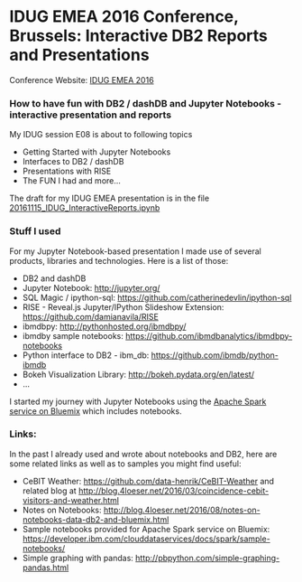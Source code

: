 # IDUG EMEA 2016 Conference, Brussels: Interactive DB2 Reports and Presentations
Conference Website: [IDUG EMEA 2016](http://www.idug.org/p/cm/ld/fid=862)

### How to have fun with DB2 / dashDB and Jupyter Notebooks - interactive presentation and reports
My IDUG session E08 is about to following topics
   * Getting Started with Jupyter Notebooks
   * Interfaces to DB2 / dashDB
   * Presentations with RISE
   * The FUN I had and more...

The draft for my IDUG EMEA presentation is in the file [20161115_IDUG_InteractiveReports.ipynb](https://github.com/data-henrik/idug2016_interactive_db2_reports/blob/master/20161115_IDUG_InteractiveReports.ipynb)

### Stuff I used
For my Jupyter Notebook-based presentation I made use of several products, libraries and technologies. Here is a list of those:
* DB2 and dashDB
* Jupyter Notebook: http://jupyter.org/
* SQL Magic / ipython-sql: https://github.com/catherinedevlin/ipython-sql
* RISE - Reveal.js Jupyter/IPython Slideshow Extension: https://github.com/damianavila/RISE
* ibmdbpy: http://pythonhosted.org/ibmdbpy/
* ibmdby sample notebooks: https://github.com/ibmdbanalytics/ibmdbpy-notebooks
* Python interface to DB2 - ibm_db: https://github.com/ibmdb/python-ibmdb
* Bokeh Visualization Library: http://bokeh.pydata.org/en/latest/
* ...

I started my journey with Jupyter Notebooks using the [Apache Spark service on Bluemix](https://console.ng.bluemix.net/catalog/services/apache-spark/) which includes notebooks.

### Links:
In the past I already used and wrote about notebooks and DB2, here are some related links as well as to samples you might find useful:
* CeBIT Weather: https://github.com/data-henrik/CeBIT-Weather and related blog at http://blog.4loeser.net/2016/03/coincidence-cebit-visitors-and-weather.html
* Notes on Notebooks: http://blog.4loeser.net/2016/08/notes-on-notebooks-data-db2-and-bluemix.html
* Sample notebooks provided for Apache Spark service on Bluemix: https://developer.ibm.com/clouddataservices/docs/spark/sample-notebooks/
* Simple graphing with pandas: http://pbpython.com/simple-graphing-pandas.html
